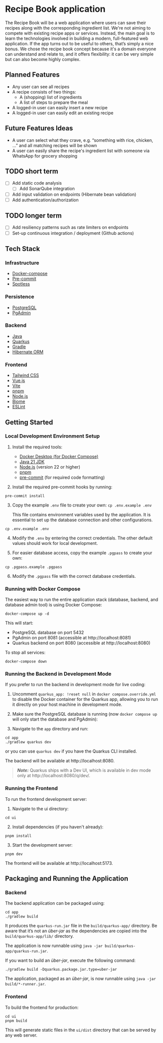 # Recipe Book application

The Recipe Book will be a web application where users can save their recipes along with the corresponding ingredient
list. We're not aiming to compete with existing recipe apps or services. Instead, the main goal is to learn the
technologies involved in building a modern, full-featured web application. If the app turns out to be useful to others,
that’s simply a nice bonus. We chose the recipe book concept because it's a domain everyone can understand and relate
to, and it offers flexibility: it can be very simple but can also become highly complex.

## Planned Features

* Any user can see all recipes
* A recipe consists of two things:
    * A (shopping) list of ingredients
    * A list of steps to prepare the meal
* A logged-in user can easily insert a new recipe
* A logged-in user can easily edit an existing recipe

## Future Features Ideas

* A user can select what they crave, e.g. “something with rice, chicken, …” and all matching recipes will be shown
* A user can easily share the recipe's ingredient list with someone via WhatsApp for grocery shopping

## TODO short term
- [ ] Add static code analysis
  - [ ] Add SonarQube integration
- [ ] Add input validation on endpoints (Hibernate bean validation)
- [ ] Add authentication/authorization

## TODO longer term
- [ ] Add resiliency patterns such as rate limiters on endpoints
- [ ] Set-up continuous integration / deployment (Github actions)

## Tech Stack

### Infrastructure

* [Docker-compose](https://docs.docker.com/compose/)
* [Pre-commit](https://pre-commit.com/)
* [Spotless](https://spotless.dev/)

### Persistence 

* [PostgreSQL](https://www.postgresql.org/)
* [PgAdmin](https://www.pgadmin.org/)

### Backend

* [Java](https://www.oracle.com/java/) 
* [Quarkus](https://quarkus.io/)
* [Gradle](https://gradle.org/)
* [Hibernate ORM](https://hibernate.org/orm/)

### Frontend

* [Tailwind CSS](https://tailwindcss.com/)
* [Vue.js](https://vuejs.org/)
* [Vite](https://vitejs.dev/)
* [pnpm](https://pnpm.io/)
* [Node.js](https://nodejs.org/en/)
* [Biome](https://biomejs.dev/)
* [ESLint](https://eslint.org/)

## Getting Started

### Local Development Environment Setup

1. Install the required tools:

   - [Docker Desktop (for Docker Compose)](https://docs.docker.com/get-docker/)
   - [Java 21 JDK](https://www.oracle.com/java/technologies/javase/jdk21-archive-downloads.html)
   - [Node.js](https://nodejs.org/en/download/) (version 22 or higher)
   - [pnpm](https://pnpm.io/installation) 
   - [pre-commit](https://pre-commit.com/#install) (for required code formatting)

2. Install the required pre-commit hooks by running:
```shell
pre-commit install
```

3. Copy the example `.env` file to create your own: `cp .env.example .env`

   This file contains environment variables used by the application. It is essential to set up the database connection and other configurations.
```shell script
cp .env.example .env
```
4. Modify the `.env` by entering the correct credentials. The other default values should work for local development.

5. For easier database access, copy the example `.pgpass` to create your own:
```shell script
cp .pgpass.example .pgpass
```

6. Modify the `.pgpass` file with the correct database credentials.

### Running with Docker Compose

The easiest way to run the entire application stack (database, backend, and database admin tool) is using Docker Compose:

```shell script
docker-compose up -d
```

This will start:
- PostgreSQL database on port 5432
- PgAdmin on port 8081 (accessible at http://localhost:8081)
- Quarkus backend on port 8080 (accessible at http://localhost:8080)

To stop all services:

```shell script
docker-compose down
```

### Running the Backend in Development Mode

If you prefer to run the backend in development mode for live coding:

1. Uncomment `quarkus_app: !reset null` in `docker compose.override.yml` to disable the Docker container for the Quarkus 
   app, allowing you to run it directly on your host machine in development mode.

2. Make sure the PostgreSQL database is running (now `docker compose up` will only start the database and PgAdmin):

3. Navigate to the `app` directory and run:

```shell script
cd app
./gradlew quarkus dev
```

or you can use `quarkus dev` if you have the Quarkus CLI installed.

The backend will be available at http://localhost:8080.

> **_Note:_**  Quarkus ships with a Dev UI, which is available in dev mode only at http://localhost:8080/q/dev/.

### Running the Frontend

To run the frontend development server:

1. Navigate to the ui directory:

```shell script
cd ui
```

2. Install dependencies (if you haven't already):

```shell script
pnpm install
```

3. Start the development server:

```shell script
pnpm dev
```

The frontend will be available at http://localhost:5173.

## Packaging and Running the Application

### Backend

The backend application can be packaged using:

```shell script
cd app
./gradlew build
```

It produces the `quarkus-run.jar` file in the `build/quarkus-app/` directory.
Be aware that it’s not an _über-jar_ as the dependencies are copied into the `build/quarkus-app/lib/` directory.

The application is now runnable using `java -jar build/quarkus-app/quarkus-run.jar`.

If you want to build an _über-jar_, execute the following command:

```shell script
./gradlew build -Dquarkus.package.jar.type=uber-jar
```

The application, packaged as an _über-jar_, is now runnable using `java -jar build/*-runner.jar`.

### Frontend

To build the frontend for production:

```shell script
cd ui
pnpm build
```

This will generate static files in the `ui/dist` directory that can be served by any web server.